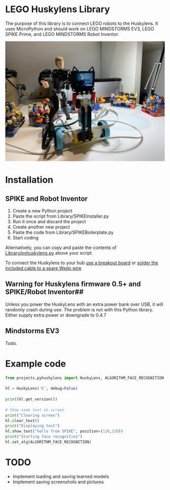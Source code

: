 # LEGO Huskylens Library
The purpose of this library is to connect LEGO robots to the Huskylens. It uses MicroPython and should work on LEGO MINDSTORMS EV3, LEGO SPIKE Prime, and LEGO MINDSTORMS Robot Inventor.

![Huskylens with LEGO SPIKE Prime](huskylens_lego.jpg)

# Installation
## SPIKE and Robot Inventor
1. Create a new Python project
2. Paste the script from Library/SPIKEInstaller.py
3. Run it once and discard the project
4. Create another new project
5. Paste the code from Library/SPIKEBoilerplate.py
6. Start coding

Alternatively, you can copy and paste the contents of [Library/pyhuskylens.py](Library/pyhuskylens.py) above your script.

To connect the Huskylens to your hub [use a breakout board](https://antonsmindstorms.com/product/uart-breakout-board-for-spike-and-ev3-openmv-compatible/) or [solder the included cable to a spare Wedo wire](#)

## Warning for Huskylens firmware 0.5+ and SPIKE/Robot Inventor##
Unless you power the HuskyLens with an extra power bank over USB, it will randomly crash during use. The problem is not with this Python library. Either supply extra power or downgrade to 0.4.7

## Mindstorms EV3
Todo.

# Example code
``` python
from projects.pyhuskylens import HuskyLens, ALGORITHM_FACE_RECOGNITION

hl = HuskyLens('E', debug=False)

print(hl.get_version())

# Show some text on screen
print("Clearing screen")
hl.clear_text()
print("Displaying text")
hl.show_text("hello from SPIKE", position=(120,120))
print("Starting face recognition")
hl.set_alg(ALGORITHM_FACE_RECOGNITION)
```

# TODO
- Implement loading and saving learned models
- Implement saving screenshots and pictures